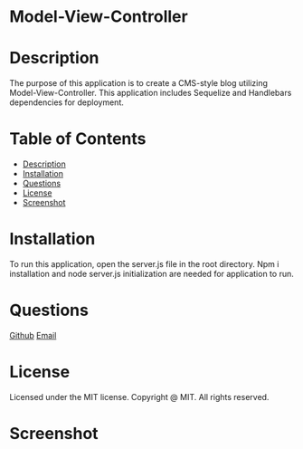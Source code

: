 # Model-View-Controller

# Description
The purpose of this application is to create a CMS-style blog utilizing Model-View-Controller. This application includes Sequelize and Handlebars dependencies for deployment.

# Table of Contents
- [Description](#description)
- [Installation](#installation)
- [Questions](#questions)
- [License](#license)
- [Screenshot](#screenshot)


# Installation
To run this application, open the server.js file in the root directory. Npm i installation and node server.js initialization are needed for application to run.

# Questions

[Github](https://github.com/erikaylopez)
[Email](mailto:eylopez8686@gmail.com)

# License
Licensed under the MIT license. Copyright @ MIT. All rights reserved.

# Screenshot
